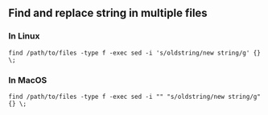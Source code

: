 ## Find and replace string in multiple files

### In Linux
```
find /path/to/files -type f -exec sed -i 's/oldstring/new string/g' {} \;
```
### In MacOS
```
find /path/to/files -type f -exec sed -i "" "s/oldstring/new string/g" {} \;
```

